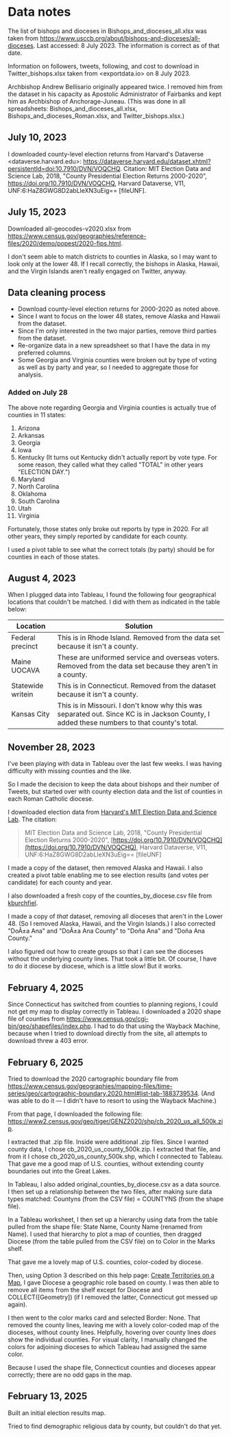 # Data notes

The list of bishops and dioceses in Bishops_and_dioceses_all.xlsx was taken from <https://www.usccb.org/about/bishops-and-dioceses/all-dioceses>. Last accessed: 8 July 2023. The information is correct as of that date.

Information on followers, tweets, following, and cost to download in Twitter_bishops.xlsx taken from <exportdata.io> on 8 July 2023.

Archbishop Andrew Bellisario originally appeared twice. I removed him from the dataset in his capacity as Apostolic Administrator of Fairbanks and kept him as Archbishop of Anchorage-Juneau. (This was done in all spreadsheets: Bishops_and_dioceses_all.xlsx, Bishops_and_dioceses_Roman.xlsx, and Twitter_bishops.xlsx.)

## July 10, 2023

I downloaded county-level election returns from Harvard's Dataverse <dataverse.harvard.edu>: <https://dataverse.harvard.edu/dataset.xhtml?persistentId=doi:10.7910/DVN/VOQCHQ>. Citation: MIT Election Data and Science Lab, 2018, "County Presidential Election Returns 2000-2020", <https://doi.org/10.7910/DVN/VOQCHQ>, Harvard Dataverse, V11, UNF:6:HaZ8GWG8D2abLleXN3uEig== [fileUNF].

## July 15, 2023

Downloaded all-geocodes-v2020.xlsx from <https://www.census.gov/geographies/reference-files/2020/demo/popest/2020-fips.html>.

I don't seem able to match districts to counties in Alaska, so I may want to look only at the lower 48. If I recall correctly, the bishops in Alaska, Hawaii, and the Virgin Islands aren't really engaged on Twitter, anyway.

## Data cleaning process

- Download county-level election returns for 2000-2020 as noted above.
- Since I want to focus on the lower 48 states, remove Alaska and Hawaii from the dataset.
- Since I'm only interested in the two major parties, remove third parties from the dataset.
- Re-organize data in a new spreadsheet so that I have the data in my preferred columns.
- Some Georgia and Virginia counties were broken out by type of voting as well as by party and year, so I needed to aggregate those for analysis.
  
### Added on July 28

  The above note regarding Georgia and Virginia counties is actually true of counties in 11 states:

  1. Arizona
  2. Arkansas
  3. Georgia
  4. Iowa
  5. Kentucky (It turns out Kentucky didn't actually report by vote type. For some reason, they called what they called "TOTAL" in other years "ELECTION DAY.")
  6. Maryland
  7. North Carolina
  8. Oklahoma
  9. South Carolina
  10. Utah
  11. Virginia

Fortunately, those states only broke out reports by type in 2020. For all other years, they simply reported by candidate for each county.

I used a pivot table to see what the correct totals (by party) should be for counties in each of those states.

## August 4, 2023

When I plugged data into Tableau, I found the following four geographical locations that couldn't be matched. I did with them as indicated in the table below:

| Location          | Solution                                                                                                    |
| ----------------- | ----------------------------------------------------------------------------------------------------------- |
| Federal precinct  | This is in Rhode Island. Removed from the data set because it isn't a county.                               |
| Maine UOCAVA      | These are uniformed service and overseas voters. Removed from the data set because they aren't in a county. |
| Statewide writein | This is in Connecticut. Removed from the dataset because it isn't a county.                                 |
| Kansas City       | This is in Missouri. I don't know why this was separated out. Since KC is in Jackson County, I added these numbers to that county's total.                                                                                                            |

## November 28, 2023

I've been playing with data in Tableau over the last few weeks. I was having difficulty with missing counties and the like.

So I made the decision to keep the data about bishops and their number of Tweets, but started over with county election data and the list of counties in each Roman Catholic diocese.

I downloaded election data from [Harvard's MIT Election Data and Science Lab](https://dataverse.harvard.edu/dataset.xhtml?persistentId=doi:10.7910/DVN/VOQCHQ). The citation:

> MIT Election Data and Science Lab, 2018, "County Presidential Election Returns 2000-2020", [https://doi.org/10.7910/DVN/VOQCHQ](https://doi.org/10.7910/DVN/VOQCHQ), Harvard Dataverse, V11, UNF:6:HaZ8GWG8D2abLleXN3uEig== [fileUNF]
>
I made a copy of the dataset, then removed Alaska and Hawaii. I also created a pivot table enabling me to see election results (and votes per candidate) for each county and year.

I also downloaded a fresh copy of the counties_by_diocese.csv file from [kburchfiel](https://github.com/kburchfiel/us_diocese_mapper).

I made a copy of *that* dataset, removing all dioceses that aren't in the Lower 48. (So I removed Alaska, Hawaii, and the Virgin Islands.) I also corrected "DoÃ±a Ana" and "DoÃ±a Ana County" to "Doña Ana" and "Doña Ana County."

I also figured out how to create groups so that I can see the dioceses without the underlying county lines. That took a little bit. Of course, I have to do it diocese by diocese, which is a little slow! But it works.

## February 4, 2025

Since Connecticut has switched from counties to planning regions, I could not get my map to display correctly in Tableau. I downloaded a 2020 shape file of counties from <https://www.census.gov/cgi-bin/geo/shapefiles/index.php>. I had to do that using the Wayback Machine, because when I tried to download directly from the site, all attempts to download threw a 403 error.

## February 6, 2025

Tried to download the 2020 cartographic boundary file  from <https://www.census.gov/geographies/mapping-files/time-series/geo/cartographic-boundary.2020.html#list-tab-1883739534>. (And was able to do it — I didn't have to resort to using the Wayback Machine.)

From that page, I downloaded the following file: <https://www2.census.gov/geo/tiger/GENZ2020/shp/cb_2020_us_all_500k.zip>.

I extracted that .zip file. Inside were additional .zip files. Since I wanted county data, I chose cb_2020_us_county_500k.zip. I extracted that file, and from it I chose cb_2020_us_county_500k.shp, which I connected to Tableau. That gave me a good map of U.S. counties, without extending county boundaries out into the Great Lakes.

In Tableau, I also added original_counties_by_diocese.csv as a data source. I then set up a relationship between the two files, after making sure data types matched: Countyns (from the CSV file) = COUNTYNS (from the shape file).

In a Tableau worksheet, I then set up a hierarchy using data from the table pulled from the shape file: State Name, County Name (renamed from Name). I used that hierarchy to plot a map of counties, then dragged Diocese (from the table pulled from the CSV file) on to Color in the Marks shelf.

That gave me a lovely map of U.S. counties, color-coded by diocese.

Then, using Option 3 described on this help page: [Create Territories on a Map](https://help.tableau.com/current/pro/desktop/en-us/maps_custom_territories.htm), I gave Diocese a geographic role based on county. I was then able to remove all items from the shelf except for Diocese and COLLECT([Geometry]) (if I removed the latter, Connecticut got messed up again).

I then went to the color marks card and selected Border: None. That removed the county lines, leaving me with a lovely color-coded map of the dioceses, without county lines. Helpfully, hovering over county lines *does* show the individual counties. For visual clarity, I manually changed the colors for adjoining dioceses to which Tableau had assigned the same color.

Because I used the shape file, Connecticut counties and dioceses appear correctly; there are no odd gaps in the map.

## February 13, 2025

Built an initial election results map.

Tried to find demographic religious data by county, but couldn't do that yet.
